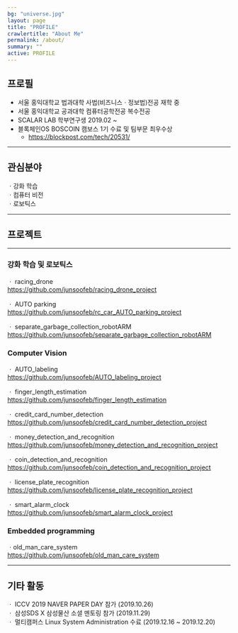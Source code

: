 ```yaml
---
bg: "universe.jpg"
layout: page
title: "PROFILE"
crawlertitle: "About Me"
permalink: /about/
summary: ""
active: PROFILE
---
```


## 프로필

  * 서울 홍익대학교 법과대학 사법(비즈니스ㆍ정보법)전공 재학 중  
  * 서울 홍익대학교 공과대학 컴퓨터공학전공 복수전공   
  * SCALAR LAB 학부연구생 2019.02 ~  
  * 블록체인OS BOSCOIN 캠보스 1기 수료 및 팀부문 최우수상   
    + <https://blockpost.com/tech/20531/>   
  
***
  
## 관심분야

  ㆍ강화 학습  
  ㆍ컴퓨터 비전    
  ㆍ로보틱스   
  
***
## 프로젝트

***
### 강화 학습 및 로보틱스
  ㆍ racing_drone  
  <https://github.com/junsoofeb/racing_drone_project>
  
   ㆍ AUTO parking  
  <https://github.com/junsoofeb/rc_car_AUTO_parking_project>  
  
   ㆍ separate_garbage_collection_robotARM  
  <https://github.com/junsoofeb/separate_garbage_collection_robotARM>  
  
### Computer Vision
  ㆍ AUTO_labeling   
  <https://github.com/junsoofeb/AUTO_labeling_project>  

  ㆍ finger_length_estimation   
  <https://github.com/junsoofeb/finger_length_estimation>
  
  ㆍ credit_card_number_detection   
  <https://github.com/junsoofeb/credit_card_number_detection_project>
  
  ㆍ money_detection_and_recognition   
  <https://github.com/junsoofeb/money_detection_and_recognition_project>
  
  ㆍ coin_detection_and_recognition   
  <https://github.com/junsoofeb/coin_detection_and_recognition_project>
  
  ㆍ license_plate_recognition  
  <https://github.com/junsoofeb/license_plate_recognition_project>
  
  ㆍ smart_alarm_clock   
  <https://github.com/junsoofeb/smart_alarm_clock_project>
  
### Embedded programming
  ㆍold_man_care_system  
  <https://github.com/junsoofeb/old_man_care_system>
  
  
***

## 기타 활동

  ㆍ ICCV 2019 NAVER PAPER DAY 참가 (2019.10.26)  
  ㆍ 삼성SDS X 삼성물산 소셜 멘토링 참가 (2019.11.29)  
  ㆍ 멀티캠퍼스 Linux System Administration 수료 (2019.12.16 ~ 2019.12.20)  

